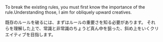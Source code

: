 To break the existing rules, you must first know the importance of the rule.Understanding those,
I aim for obliquely upward creatives.


既存のルールを破るには、まずはルールの重要さを知る必要があります。
それらを理解した上で、常識と非常識のちょうど真ん中を狙った、斜め上をいくクリエイティブを目指します。
